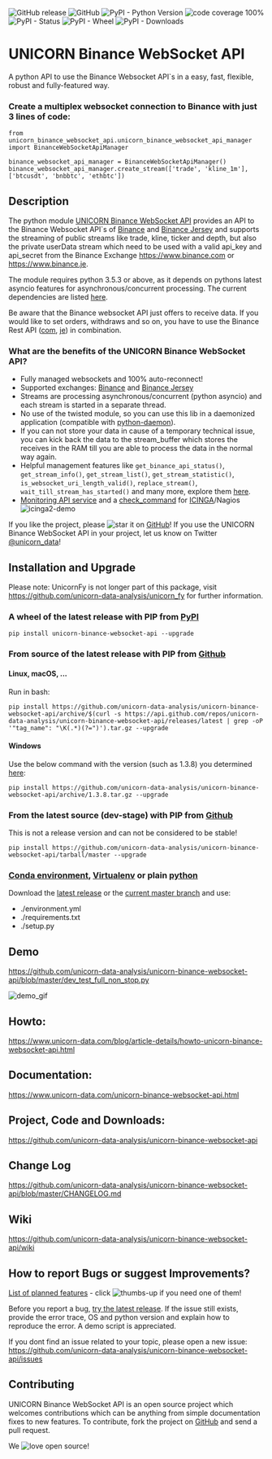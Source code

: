 ![GitHub release](https://img.shields.io/github/release/unicorn-data-analysis/unicorn-binance-websocket-api.svg) 
![GitHub](https://img.shields.io/github/license/unicorn-data-analysis/unicorn-binance-websocket-api.svg?color=blue) 
![PyPI - Python Version](https://img.shields.io/pypi/pyversions/unicorn-binance-websocket-api.svg) 
![code coverage 100%](https://img.shields.io/badge/coverage-100%25-brightgreen.svg) 
![PyPI - Status](https://img.shields.io/pypi/status/unicorn-binance-websocket-api.svg) 
![PyPI - Wheel](https://img.shields.io/pypi/wheel/unicorn-binance-websocket-api.svg?label=PyPI%20wheel&color=orange) 
![PyPI - Downloads](https://img.shields.io/pypi/dm/unicorn-binance-websocket-api.svg?label=PyPI%20downloads&color=orange)


# UNICORN Binance WebSocket API
A python API to use the Binance Websocket API`s in a easy, fast, flexible, robust and fully-featured way.

### Create a multiplex websocket connection to Binance with just 3 lines of code:
```
from unicorn_binance_websocket_api.unicorn_binance_websocket_api_manager import BinanceWebSocketApiManager

binance_websocket_api_manager = BinanceWebSocketApiManager()
binance_websocket_api_manager.create_stream(['trade', 'kline_1m'], ['btcusdt', 'bnbbtc', 'ethbtc'])
```

## Description
The python module [UNICORN Binance WebSocket API](https://github.com/unicorn-data-analysis/unicorn-binance-websocket-api) 
provides an API to the Binance Websocket API`s of [Binance](https://github.com/binance-exchange/binance-official-api-docs) 
and [Binance Jersey](https://github.com/binance-jersey/binance-official-api-docs/) and supports the streaming of 
public streams like trade, kline, ticker and depth, but also the private userData stream which need to be used with a 
valid api_key and api_secret from the Binance Exchange https://www.binance.com or https://www.binance.je.

The module requires python 3.5.3 or above, as it depends on pythons latest asyncio features for asynchronous/concurrent 
processing. The current dependencies are listed 
[here](https://github.com/unicorn-data-analysis/unicorn-binance-websocket-api/blob/master/requirements.txt).

Be aware that the Binance websocket API just offers to receive data. If you would like to set orders, withdraws and so 
on, you have to use the Binance Rest API ([com](https://github.com/binance-exchange/binance-official-api-docs), [je](https://github.com/binance-jersey/binance-official-api-docs/)) in combination. 

### What are the benefits of the UNICORN Binance WebSocket API?
- Fully managed websockets and 100% auto-reconnect!
- Supported exchanges: [Binance](https://www.binance.com) and [Binance Jersey](https://www.binance.je/)
- Streams are processing asynchronous/concurrent (python asyncio) and each stream is started in a separate thread.
- No use of the twisted module, so you can use this lib in a daemonized application (compatible with 
[python-daemon](https://pypi.org/project/python-daemon/)).
- If you can not store your data in cause of a temporary technical issue, you can kick back the data to the 
stream_buffer which stores the receives in the RAM till you are able to process the data in the normal way again.
- Helpful management features like `get_binance_api_status()`, `get_stream_info()`, `get_stream_list()`, 
`get_stream_statistic()`, `is_websocket_uri_length_valid()`, `replace_stream()`, `wait_till_stream_has_started()` and 
many more, explore them [here](https://www.unicorn-data.com/unicorn-binance-websocket-api.html#binance_websocket_api_docu).
- [Monitoring API service](https://www.unicorn-data.com/blog/article-details/howto-monitoring-unicorn-binance-websocket-api-manager-with-icinga2.html) 
and a [check_command](https://github.com/unicorn-data-analysis/unicorn-binance-websocket-api/blob/master/tools/icinga/) 
for [ICINGA](https://exchange.icinga.com/bithon/check_binance_websocket_api_manager)/Nagios 
![icinga2-demo](https://s3.gifyu.com/images/icinga2-unicorn_binance_websocket_api.png)

If you like the project, please ![star](https://s3.gifyu.com/images/stard237b3003af9f9a9.png) it on 
[GitHub](https://github.com/unicorn-data-analysis/unicorn-binance-websocket-api)! If you use the
UNICORN Binance WebSocket API in your project, let us know on Twitter 
[@unicorn_data](https://twitter.com/unicorn_data)!

## Installation and Upgrade
Please note: UnicornFy is not longer part of this package, visit https://github.com/unicorn-data-analysis/unicorn_fy for
further information.
### A wheel of the latest release with PIP from [PyPI](https://pypi.org/project/unicorn-binance-websocket-api/)
`pip install unicorn-binance-websocket-api --upgrade`
### From source of the latest release with PIP from [Github](https://github.com/unicorn-data-analysis/unicorn-binance-websocket-api)
#### Linux, macOS, ...
Run in bash:

`pip install https://github.com/unicorn-data-analysis/unicorn-binance-websocket-api/archive/$(curl -s https://api.github.com/repos/unicorn-data-analysis/unicorn-binance-websocket-api/releases/latest | grep -oP '"tag_name": "\K(.*)(?=")').tar.gz --upgrade`
#### Windows
Use the below command with the version (such as 1.3.8) you determined [here](https://github.com/unicorn-data-analysis/unicorn-binance-websocket-api/releases/latest):

`pip install https://github.com/unicorn-data-analysis/unicorn-binance-websocket-api/archive/1.3.8.tar.gz --upgrade`
### From the latest source (dev-stage) with PIP from [Github](https://github.com/unicorn-data-analysis/unicorn-binance-websocket-api)
This is not a release version and can not be considered to be stable!

`pip install https://github.com/unicorn-data-analysis/unicorn-binance-websocket-api/tarball/master --upgrade`

### [Conda environment](https://conda.io/projects/conda/en/latest/user-guide/tasks/manage-environments.html), [Virtualenv](https://virtualenv.pypa.io/en/latest/) or plain [python](https://docs.python.org/2/install/)
Download the [latest release](https://github.com/unicorn-data-analysis/unicorn-binance-websocket-api/releases/latest) 
or the [current master branch](https://github.com/unicorn-data-analysis/unicorn-binance-websocket-api/archive/master.zip)
 and use:
- ./environment.yml
- ./requirements.txt
- ./setup.py

## Demo
https://github.com/unicorn-data-analysis/unicorn-binance-websocket-api/blob/master/dev_test_full_non_stop.py

![demo_gif](https://s3.gifyu.com/images/unicorn_binance_websocket_api_demo.gif)

## Howto: 
https://www.unicorn-data.com/blog/article-details/howto-unicorn-binance-websocket-api.html

## Documentation: 
https://www.unicorn-data.com/unicorn-binance-websocket-api.html

## Project, Code and Downloads: 
https://github.com/unicorn-data-analysis/unicorn-binance-websocket-api

## Change Log
https://github.com/unicorn-data-analysis/unicorn-binance-websocket-api/blob/master/CHANGELOG.md

## Wiki
https://github.com/unicorn-data-analysis/unicorn-binance-websocket-api/wiki

## How to report Bugs or suggest Improvements?
[List of planned features](https://github.com/unicorn-data-analysis/unicorn-binance-websocket-api/issues?q=is%3Aissue+is%3Aopen+label%3Aenhancement) - 
click ![thumbs-up](https://s3.gifyu.com/images/tu.png) if you need one of them!

Before you report a bug, [try the latest release](https://github.com/unicorn-data-analysis/unicorn-binance-websocket-api#installation-and-upgrade). If the issue still exists, provide the error trace, OS 
and python version and explain how to reproduce the error. A demo script is appreciated.

If you dont find an issue related to your topic, please open a new issue:
https://github.com/unicorn-data-analysis/unicorn-binance-websocket-api/issues

## Contributing
UNICORN Binance WebSocket API is an open source project which welcomes contributions which can be anything from simple 
documentation fixes to new features. To contribute, fork the project on 
[GitHub](https://github.com/unicorn-data-analysis/unicorn-binance-websocket-api) and send a pull request.

We ![love](https://s3.gifyu.com/images/heartae002231c41d8a80.png) open source!
